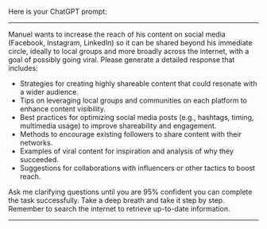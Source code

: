Here is your ChatGPT prompt:

---

Manuel wants to increase the reach of his content on social media (Facebook, Instagram, LinkedIn) so it can be shared beyond his immediate circle, ideally to local groups and more broadly across the internet, with a goal of possibly going viral. Please generate a detailed response that includes:

- Strategies for creating highly shareable content that could resonate with a wider audience.
- Tips on leveraging local groups and communities on each platform to enhance content visibility.
- Best practices for optimizing social media posts (e.g., hashtags, timing, multimedia usage) to improve shareability and engagement.
- Methods to encourage existing followers to share content with their networks.
- Examples of viral content for inspiration and analysis of why they succeeded.
- Suggestions for collaborations with influencers or other tactics to boost reach.

Ask me clarifying questions until you are 95% confident you can complete the task successfully. Take a deep breath and take it step by step. Remember to search the internet to retrieve up-to-date information.

---